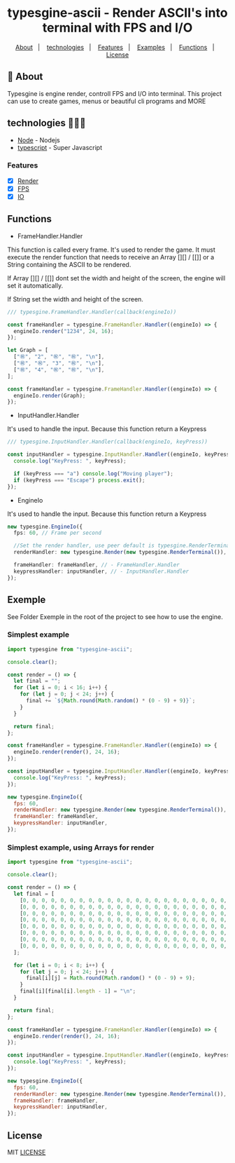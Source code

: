 <h1 align="center">typesgine-ascii - Render ASCII's into terminal with FPS and I/O</h1>

<p align="center">
  <a href="#about">About</a>&nbsp;&nbsp;&nbsp;|&nbsp;&nbsp;&nbsp;
  <a href="#technologies">technologies</a>&nbsp;&nbsp;&nbsp;|&nbsp;&nbsp;&nbsp;
  <a href="#Features">Features</a>&nbsp;&nbsp;&nbsp;|&nbsp;&nbsp;&nbsp;
  <a href="#Examples">Examples</a>&nbsp;&nbsp;&nbsp;|&nbsp;&nbsp;&nbsp;
  <a href="#Funcs">Functions</a>&nbsp;&nbsp;&nbsp;|&nbsp;&nbsp;&nbsp;
  <a href="#license">License</a>
</p>

## :notebook: About

<div id="about"></div>

Typesgine is engine render, controll FPS and I/O into terminal. This project can use to create games, menus or beautiful cli programs and MORE

## technologies 🐱‍🏍🎂

<div id="technologies"></div>

- [Node](http://nodejs.org/) - Nodejs
- [typescript](https://www.typescriptlang.org/) - Super Javascript

### Features

<div id="Features"></div>

- [x] [Render](#render)
- [x] [FPS](#fps)
- [x] [IO](#io)

<div id="Funcs"></div>

## Functions

- FrameHandler.Handler

This function is called every frame. It's used to render the game.
It must execute the render function that needs to receive an Array [][] / [[]] or a String containing the ASCII to be rendered.

If Array [][] / [[]] dont set the width and height of the screen, the engine will set it automatically.

If String set the width and height of the screen.

```typescript
/// typesgine.FrameHandler.Handler(callback(engineIo))

const frameHandler = typesgine.FrameHandler.Handler((engineIo) => {
  engineIo.render("1234", 24, 16);
});

let Graph = [
  ["㊗", "2", "㊗", "㊗", "\n"],
  ["㊗", "㊗", "3", "㊗", "\n"],
  ["㊗", "4", "㊗", "㊗", "\n"],
];

const frameHandler = typesgine.FrameHandler.Handler((engineIo) => {
  engineIo.render(Graph);
});
```

- InputHandler.Handler

It's used to handle the input. Because this function return a Keypress

```typescript
/// typesgine.InputHandler.Handler(callback(engineIo, keyPress))

const inputHandler = typesgine.InputHandler.Handler((engineIo, keyPress) => {
  console.log("KeyPress: ", keyPress);

  if (keyPress === "a") console.log("Moving player");
  if (keyPress === "Escape") process.exit();
});
```

- EngineIo

It's used to handle the input. Because this function return a Keypress

```typescript
new typesgine.EngineIo({
  fps: 60, // Frame per second

  //Set the render handler, use peer default is typesgine.RenderTerminal for terminal.
  renderHandler: new typesgine.Render(new typesgine.RenderTerminal()),

  frameHandler: frameHandler, // - FrameHandler.Handler
  keypressHandler: inputHandler, // - InputHandler.Handler
});
```

<div id="Examples"></div>

## Exemple

See Folder Exemple in the root of the project to see how to use the engine.

### Simplest example

```javascript
import typesgine from "typesgine-ascii";

console.clear();

const render = () => {
  let final = "";
  for (let i = 0; i < 16; i++) {
    for (let j = 0; j < 24; j++) {
      final += `${Math.round(Math.random() * (0 - 9) + 9)}`;
    }
  }

  return final;
};

const frameHandler = typesgine.FrameHandler.Handler((engineIo) => {
  engineIo.render(render(), 24, 16);
});

const inputHandler = typesgine.InputHandler.Handler((engineIo, keyPress) => {
  console.log("KeyPress: ", keyPress);
});

new typesgine.EngineIo({
  fps: 60,
  renderHandler: new typesgine.Render(new typesgine.RenderTerminal()),
  frameHandler: frameHandler,
  keypressHandler: inputHandler,
});
```

### Simplest example, using Arrays for render

```javascript
import typesgine from "typesgine-ascii";

console.clear();

const render = () => {
  let final = [
    [0, 0, 0, 0, 0, 0, 0, 0, 0, 0, 0, 0, 0, 0, 0, 0, 0, 0, 0, 0, 0, 0, 0, 0],
    [0, 0, 0, 0, 0, 0, 0, 0, 0, 0, 0, 0, 0, 0, 0, 0, 0, 0, 0, 0, 0, 0, 0, 0],
    [0, 0, 0, 0, 0, 0, 0, 0, 0, 0, 0, 0, 0, 0, 0, 0, 0, 0, 0, 0, 0, 0, 0, 0],
    [0, 0, 0, 0, 0, 0, 0, 0, 0, 0, 0, 0, 0, 0, 0, 0, 0, 0, 0, 0, 0, 0, 0, 0],
    [0, 0, 0, 0, 0, 0, 0, 0, 0, 0, 0, 0, 0, 0, 0, 0, 0, 0, 0, 0, 0, 0, 0, 0],
    [0, 0, 0, 0, 0, 0, 0, 0, 0, 0, 0, 0, 0, 0, 0, 0, 0, 0, 0, 0, 0, 0, 0, 0],
    [0, 0, 0, 0, 0, 0, 0, 0, 0, 0, 0, 0, 0, 0, 0, 0, 0, 0, 0, 0, 0, 0, 0, 0],
    [0, 0, 0, 0, 0, 0, 0, 0, 0, 0, 0, 0, 0, 0, 0, 0, 0, 0, 0, 0, 0, 0, 0, 0],
  ];

  for (let i = 0; i < 8; i++) {
    for (let j = 0; j < 24; j++) {
      final[i][j] = Math.round(Math.random() * (0 - 9) + 9);
    }
    final[i][final[i].length - 1] = "\n";
  }

  return final;
};

const frameHandler = typesgine.FrameHandler.Handler((engineIo) => {
  engineIo.render(render(), 24, 16);
});

const inputHandler = typesgine.InputHandler.Handler((engineIo, keyPress) => {
  console.log("KeyPress: ", keyPress);
});

new typesgine.EngineIo({
  fps: 60,
  renderHandler: new typesgine.Render(new typesgine.RenderTerminal()),
  frameHandler: frameHandler,
  keypressHandler: inputHandler,
});
```

## License

<div id="license"></div>

MIT [LICENSE](LICENSE.md)
